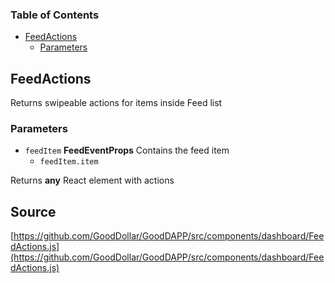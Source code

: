 <!-- Generated by documentation.js. Update this documentation by updating the source code. -->

### Table of Contents

-   [FeedActions][1]
    -   [Parameters][2]

## FeedActions

Returns swipeable actions for items inside Feed list

### Parameters

-   `feedItem` **FeedEventProps** Contains the feed item
    -   `feedItem.item`  

Returns **any** React element with actions

[1]: #feedactions

[2]: #parameters
## Source
[https://github.com/GoodDollar/GoodDAPP/src/components/dashboard/FeedActions.js](https://github.com/GoodDollar/GoodDAPP/src/components/dashboard/FeedActions.js)

